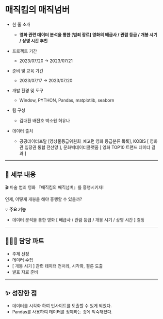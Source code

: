 # 매직킴의 매직넘버

- 한 줄 소개
  - **영화 관련 데이터 분석을 통한 [범죄 장르] 영화의 배급사 / 관람 등급 / 개봉 시기 / 상영 시간 추천**
    
- 프로젝트 기간
  - 2023/07/20 → 2023/07/21
- 준비 및 교육 기간
  - 2023/07/17 → 2023/07/20
- 개발 환경 및 도구
  - Window, PYTHON, Pandas, matplotlib, seaborn
- 팀 구성
  - 김대환 배진호 박소원 허유나
- 데이터 출처
  - 공공데이터포탈 [영상물등급위원회_예고편 영화 등급분류 목록], KOBIS [ 영화관 입장권 통합 전산망 ], 문화빅데이터플랫폼 [ 영화 TOP10 트랜드 데이터 결과 ]

---
## 💖 세부 내용

<aside>
🎬 마술 범죄 영화 『매직킴의 매직넘버』를 흥행시키자!

  
언제, 어떻게 개봉을 해야 흥행할 수 있을까?

💡 **주요 기능**
- 데이터 분석을 통한 영화 [ 배급사 / 관람 등급 / 개봉 시기 / 상영 시간 ] 결정

---
## 👩🏻‍💼 담당 파트

- 주제 선정
- 데이터 수집
- [ 개봉 시기 ] 관련 데이터 전처리, 시각화, 결론 도출
- 발표 자료 준비
---
## ✨ 성장한 점

- 데이터를 시각화 하여 인사이트를 도출할 수 있게 되었다.
- Pandas를 사용하여 데이터를 정제하는 것에 익숙해졌다.
